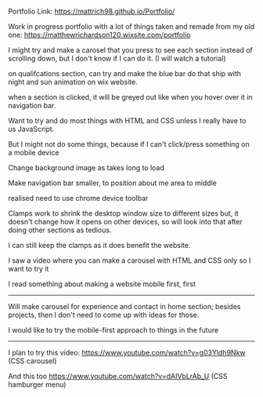 Portfolio Link: https://mattrich98.github.io/Portfolio/

Work in progress portfolio with a lot of things taken and remade from my old one: https://matthewrichardson120.wixsite.com/portfolio


I might try and make a carosel that you press to see each section instead of scrolling down, but I don't know if I can do it. (I will watch a tutorial)

on qualifcations section, can try and make the blue bar do that ship with night and sun animation on wix website.

when a section is clicked, it will be greyed out like when you hover over it in navigation bar.

Want to try and do most things with HTML and CSS unless I really have to us JavaScript.

But I might not do some things, because if I can't click/press something on a mobile device

Change background image as takes long to load

Make navigation bar smaller, to position about me area to middle 

realised need to use chrome device toolbar

Clamps work to shrink the desktop window size to different sizes but, it doesn't change how it opens on other devices, so will look into that after doing other sections as tedious. 

I can still keep the clamps as it does benefit the website.

I saw a video where you can make a carousel with HTML and CSS only so I want to try it

I read something about making a website mobile first, first

______________________________________________________________

Will make carousel for experience and contact in home section; besides projects, then I don't need to come up with ideas for those.

I would like to try the mobile-first approach to things in the future

_________________________________________________________

I plan to try this video: https://www.youtube.com/watch?v=g03Yldh9Nkw (CSS carousel)

And this too https://www.youtube.com/watch?v=dAIVbLrAb_U (CSS hamburger menu)
